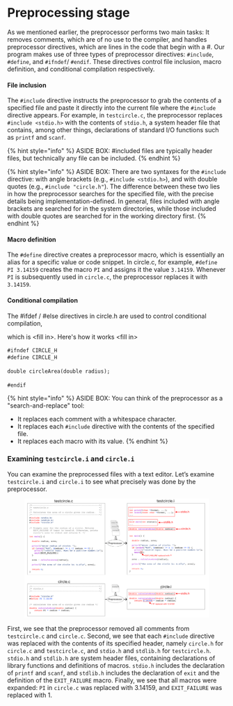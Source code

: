 # Preprocessing stage

As we mentioned earlier, the preprocessor performs two main tasks: It removes comments, which are of no use to the compiler, and handles preprocessor directives, which are lines in the code that begin with a #. Our program makes use of three types of preprocessor directives: `#include`, `#define`, and `#ifndef`/ `#endif`. These directives control file inclusion, macro definition, and conditional compilation respectively.

#### File inclusion

The `#include` directive instructs the preprocessor to grab the contents of a specified file and paste it directly into the current file where the `#include` directive appears. For example, in `testcircle.c`, the preprocessor replaces `#include <stdio.h>` with the contents of `stdio.h`, a system header file that contains, among other things, declarations of standard I/O functions such as `printf` and `scanf`.

{% hint style="info" %}
ASIDE BOX: #included files are typically header files, but technically any file can be included. 
{% endhint %}

{% hint style="info" %}
ASIDE BOX: There are two syntaxes for the `#include` directive: with angle brackets (e.g., `#include <stdio.h>`), and with double quotes (e.g., `#include "circle.h"`). The difference between these two lies in how the preprocessor searches for the specified file, with the precise details being implementation-defined. In general, files included with angle brackets are searched for in the system directories, while those included with double quotes are searched for in the working directory first.
{% endhint %}

#### Macro definition

The `#define` directive creates a preprocessor macro, which is essentially an alias for a specific value or code snippet. In circle.c, for example, `#define PI 3.14159` creates the macro `PI` and assigns it the value `3.14159`.  Whenever `PI` is subsequently used in `circle.c`, the preprocessor replaces it with `3.14159`.&#x20;

#### Conditional compilation

The #ifdef / #else directives in circle.h are used to control conditional compilation,

&#x20;which is \<fill in>. Here's how it works \<fill in>

```
#ifndef CIRCLE_H
#define CIRCLE_H

double circleArea(double radius);

#endif
```

{% hint style="info" %}
ASIDE BOX: You can think of the preprocessor as a "search-and-replace" tool:

* It replaces each comment with a whitespace character.
* It replaces each `#include` directive with the contents of the specified file.
* It replaces each macro with its value.
{% endhint %}

### Examining `testcircle.i` and `circle.i`

You can examine the preprocessed files with a text editor. Let’s examine `testcircle.i` and `circle.i` to see what precisely was done by the preprocessor.

<figure><img src="../../.gitbook/assets/Group 19 (5).png" alt=""><figcaption></figcaption></figure>

First, we see that the preprocessor removed all comments from `testcircle.c` and `circle.c`. Second, we see that each `#include` directive was replaced with the contents of its specified header, namely `circle.h` for `circle.c` and `testcircle.c`, and `stdio.h` and `stdlib.h` for `testcircle.h`. `stdio.h` and `stdlib.h` are system header files, containing declarations of library functions and definitions of macros. `stdio.h` includes the declaration of `printf` and `scanf`, and `stdlib.h` includes the declaration of `exit` and the definition of the `EXIT_FAILURE` macro. Finally, we see that all macros were expanded: `PI` in `circle.c` was replaced with 3.14159, and `EXIT_FAILURE` was replaced with 1.
